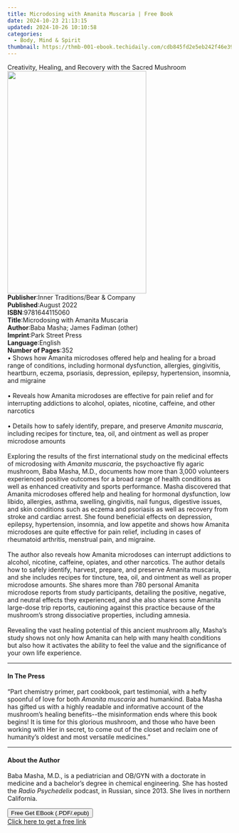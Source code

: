 ```yaml
---
title: Microdosing with Amanita Muscaria | Free Book
date: 2024-10-23 21:13:15
updated: 2024-10-26 10:10:58
categories:
  - Body, Mind & Spirit
thumbnail: https://thmb-001-ebook.techidaily.com/cdb845fd2e5eb242f46e397a62b9add81dc6f7c85ebfb815c3252b1b7efbcd8a.jpg
---
```

<main id="book-container">
  <div class="flex flex-col">
    <div class="book-brief flex-1 py-6 px-4 sm:p-6 md:py-10 md:px-8">
      <!-- brief-->
      <div class="book-brief-main">
        Creativity, Healing, and Recovery with the Sacred Mushroom
      </div>
    </div>
    <div
      class="book-meta-info flex-1 grid gap-4 col-start-1 col-end-3 row-start-1 sm:mb-6 sm:grid-cols-4 lg:gap-6 lg:col-start-2 lg:row-end-6 lg:row-span-6 lg:mb-0"
    >
      <div
        class="book-meta-info-left place-content-center mt-4 p-4 text-sm leading-6 col-start-2 col-span-2 dark:text-slate-400"
      >
        <img
          class="w-full h-500 object-cover rounded-lg sm:h-255 sm:col-span-2 lg:col-span-full"
          src="https://img-001-ebook.techidaily.com/a7736e5681bdfbf3001fd86c7174978dde6cd3a444f82de184e3b0d571c1efdf.jpg"
          alt=""
          width="312"
          height="500"
        />
      </div>
      <div
        class="book-meta-info-right mt-2 col-start-1 row-start-2 col-span-3 self-center"
      >
        <!-- meta data  -->
        <div class="flex flex-col px-4 md:px-8">
          <div class="flex-1">
            <strong>Publisher</strong>:<span class="px-2"
              >Inner Traditions/Bear &amp; Company</span
            >
          </div>
          <div class="flex-1">
            <strong>Published</strong>:<span class="px-2">August 2022</span>
          </div>
          <div class="flex-1">
            <strong>ISBN</strong>:<span class="px-2">9781644115060</span>
          </div>
          <div class="flex-1">
            <strong>Title</strong>:<span class="px-2"
              >Microdosing with Amanita Muscaria</span
            >
          </div>
          <div class="flex-1">
            <strong>Author</strong>:<span class="px-2"
              >Baba Masha; James Fadiman (other)</span
            >
          </div>
          <div class="flex-1">
            <strong>Imprint</strong>:<span class="px-2">Park Street Press</span>
          </div>
          <div class="flex-1">
            <strong>Language</strong>:<span class="px-2">English</span>
          </div>
          <div class="flex-1">
            <strong>Number of Pages</strong>:<span class="px-2">352</span>
          </div>
        </div>
      </div>
    </div>
    <div class="book-description flex-1 py-6 px-4 sm:p-6 md:py-10 md:px-8">
      <div class="book-description-main">
        <div accordion-content="" id="description">
          • Shows how Amanita microdoses offered help and healing for a broad
          range of conditions, including hormonal dysfunction, allergies,
          gingivitis, heartburn, eczema, psoriasis, depression, epilepsy,
          hypertension, insomnia, and migraine <br /><br />• Reveals how Amanita
          microdoses are effective for pain relief and for interrupting
          addictions to alcohol, opiates, nicotine, caffeine, and other
          narcotics <br /><br />• Details how to safely identify, prepare, and
          preserve <i>Amanita muscaria</i>, including recipes for tincture, tea,
          oil, and ointment as well as proper microdose amounts
          <br /><br />Exploring the results of the first international study on
          the medicinal effects of microdosing with<i> Amanita muscaria</i>, the
          psychoactive fly agaric mushroom, Baba Masha, M.D., documents how more
          than 3,000 volunteers experienced positive outcomes for a broad range
          of health conditions as well as enhanced creativity and sports
          performance. Masha discovered that Amanita microdoses offered help and
          healing for hormonal dysfunction, low libido, allergies, asthma,
          swelling, gingivitis, nail fungus, digestive issues, and skin
          conditions such as eczema and psoriasis as well as recovery from
          stroke and cardiac arrest. She found beneficial effects on depression,
          epilepsy, hypertension, insomnia, and low appetite and shows how
          Amanita microdoses are quite effective for pain relief, including in
          cases of rheumatoid arthritis, menstrual pain, and migraine.
          <br /><br />The author also reveals how Amanita microdoses can
          interrupt addictions to alcohol, nicotine, caffeine, opiates, and
          other narcotics. The author details how to safely identify, harvest,
          prepare, and preserve Amanita muscaria, and she includes recipes for
          tincture, tea, oil, and ointment as well as proper microdose amounts.
          She shares more than 780 personal Amanita microdose reports from study
          participants, detailing the positive, negative, and neutral effects
          they experienced, and she also shares some Amanita large-dose trip
          reports, cautioning against this practice because of the mushroom’s
          strong dissociative properties, including amnesia.
          <br /><br />Revealing the vast healing potential of this ancient
          mushroom ally, Masha’s study shows not only how Amanita can help with
          many health conditions but also how it activates the ability to feel
          the value and the significance of your own life experience.
        </div>
        <div class="accordion-fader"></div>
      </div>
    </div>
    <div class="book-excerpts flex-1 py-6 px-4 sm:p-6 md:py-10 md:px-8">
      <!-- excerpts-->
      <div class="book-excerpts-main">
        <hr />
        <h4 class="placeholder placeholder-heading">
          <span>In The Press</span>
        </h4>
        <p>
          “Part chemistry primer, part cookbook, part testimonial, with a hefty
          spoonful of love for both <i>Amanita muscaria</i> and humankind. Baba
          Masha has gifted us with a highly readable and informative account of
          the mushroom’s healing benefits--the misinformation ends where this
          book begins! It is time for this glorious mushroom, and those who have
          been working with Her in secret, to come out of the closet and reclaim
          one of humanity’s oldest and most versatile medicines.”
        </p>
      </div>
    </div>
    <div class="book-about-author flex-1 py-6 px-4 sm:p-6 md:py-10 md:px-8">
      <!-- about author-->
      <div class="book-main-author-main">
        <hr />
        <h4 class="placeholder placeholder-heading">
          <span>About the Author</span>
        </h4>
        <p>
          Baba Masha, M.D., is a pediatrician and OB/GYN with a doctorate in
          medicine and a bachelor’s degree in chemical engineering. She has
          hosted the <i>Radio Psychedelix</i> podcast, in Russian, since 2013.
          She lives in northern California.
        </p>
      </div>
    </div>
    <div class="book-free-get flex-1 py-6 px-4 sm:p-6 md:py-10 md:px-8">
      <button
        id="btn-free-get"
        class="bg-blue-500 hover:bg-blue-700 text-white font-bold py-2 px-4 rounded"
      >
        Free Get EBook (.PDF/.epub)
      </button>
      <div id="countdown-display" class="px-2 text-lg mt-2"></div>
      <a
        id="free-link"
        class="hidden bg-blue-500 hover:bg-blue-700 text-white font-bold py-2 px-4 rounded"
        href="https://www.ebooks.com/en-us/book/210410936/microdosing-with-amanita-muscaria/baba-masha/"
        target="_blank"
        >Click here to get a free link</a
      >
    </div>
    <script>
      let countdownTime = 0;
      let countdownInterval = null;
      document
        .getElementById('btn-free-get')
        .addEventListener('click', startCountdown);
      function startCountdown() {
        countdownTime = new Date().getTime() + 60000 * 3;
        countdownInterval = setInterval(updateCountdown, 1000);
        document.getElementById('btn-free-get').disabled = true;
        document
          .getElementById('btn-free-get')
          .classList.add('bg-gray-500', 'cursor-not-allowed');
      }
      function updateCountdown() {
        let currentTime = new Date().getTime();
        let timeLeft = countdownTime - currentTime;
        let secondsLeft = Math.floor(timeLeft / 1000);
        document.getElementById('countdown-display').innerHTML =
          `Remaining time: ${secondsLeft} seconds.`;
        if (secondsLeft <= 0) {
          clearInterval(countdownInterval);
          document.getElementById('btn-free-get').classList.add('hidden');
          document.getElementById('free-link').classList.remove('hidden');
          document.getElementById('countdown-display').innerHTML = '';
        }
      }
    </script>
  </div>
</main>
